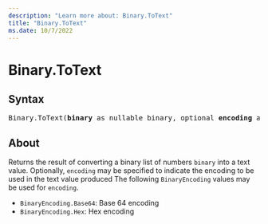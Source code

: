 ```yaml
---
description: "Learn more about: Binary.ToText"
title: "Binary.ToText"
ms.date: 10/7/2022
---
```

# Binary.ToText

## Syntax

<pre>
Binary.ToText(<b>binary</b> as nullable binary, optional <b>encoding</b> as nullable number) as nullable text
</pre>

## About

Returns the result of converting a binary list of numbers `binary` into a text value. Optionally, `encoding` may be specified to indicate the encoding to be used in the text value produced The following `BinaryEncoding` values may be used for `encoding`.

* `BinaryEncoding.Base64`: Base 64 encoding
* `BinaryEncoding.Hex`: Hex encoding

